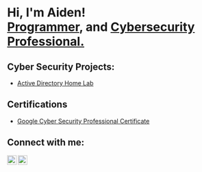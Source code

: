 <h1>Hi, I'm Aiden! <br/><a href="https://github.com/brostski">Programmer</a>, and <a href="https://www.linkedin.com/in/aiden-brost-35040b63//">Cybersecurity Professional.</a>

<h2>Cyber Security Projects:</h2>


  - [Active Directory Home Lab](https://github.com/brostski/ActiveDirectoryLab/tree/main)


<h2>Certifications</h2>

- [Google Cyber Security Professional Certificate](https://www.credly.com/badges/a31f449c-7eaa-4bc2-9ddc-ca74f67c36b2/public_url)


<h2>Connect with me:</h2>

[<img align="left" alt="Aiden Brost | X" width="22px" src="https://banner2.cleanpng.com/20240119/bkq/transparent-x-icon-black-and-white-x-in-the-1710889063979.webp" />][X]
[<img align="left" alt="Aiden Brost | LinkedIn" width="22px" src="https://uxwing.com/wp-content/themes/uxwing/download/brands-and-social-media/linkedin-app-white-icon.png" />][linkedin]


[X]: https://x.com/Brostski
[linkedin]: https://www.linkedin.com/in/aiden-brost-35040b63/

<!--
**joshmadakor1/joshmadakor1** is a ✨ _special_ ✨ repository because its `README.md` (this file) appears on your GitHub profile.

Here are some ideas to get you started:

- 🔭 I’m currently working on ...
- 🌱 I’m currently learning ...
- 👯 I’m looking to collaborate on ...
- 🤔 I’m looking for help with ...
- 💬 Ask me about ...
- 📫 How to reach me: ...
- 😄 Pronouns: ...
- ⚡ Fun fact: ...
-->
